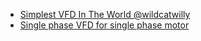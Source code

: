 - [Simplest VFD In The World @wildcatwilly](https://youtu.be/FuO7AR4q1_E)
- [Single phase VFD for single phase motor](https://youtu.be/jiVpJAY84MQ)
